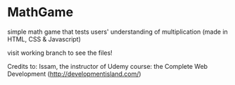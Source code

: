 # MathGame
simple math game that tests users' understanding of multiplication (made in HTML, CSS &amp; Javascript)

visit working branch to see the files!

Credits to: Issam, the instructor of Udemy course: the Complete Web Development (http://developmentisland.com/)
